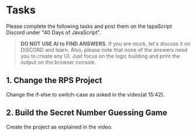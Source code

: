 # Tasks
Please complete the following tasks and post them on the tapaScript Discord under "40 Days of JavaScript".

> **DO NOT USE AI to FIND ANSWERS**. If you are stuck, let's discuss it on DISCORD and learn. Also, please note that none of the answers need you to create any UI. Just focus on the logic building and print the output on the browser console.

## 1. Change the RPS Project
Change the if-else to switch-case as asked in the video(at 15:42).

## 2. Build the Secret Number Guessing Game
Create the project as explained in the video.
